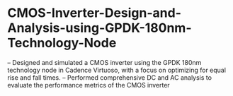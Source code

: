 # CMOS-Inverter-Design-and-Analysis-using-GPDK-180nm-Technology-Node
– Designed and simulated a CMOS inverter using the GPDK 180nm technology node in Cadence Virtuoso, with a focus on optimizing for equal rise and fall times. – Performed comprehensive DC and AC analysis to evaluate the performance metrics of the CMOS inverter
